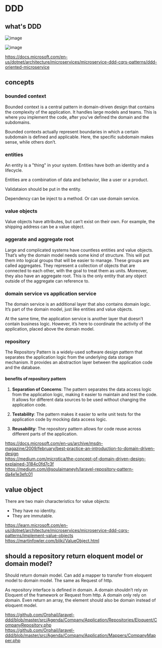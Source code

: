 # DDD

## what's DDD

![image](https://user-images.githubusercontent.com/1209204/180417050-6146b2a1-e5f6-46df-8dc8-abef6f1da166.png)

![image](https://user-images.githubusercontent.com/1209204/180417210-36803ce5-d249-475c-a4cc-5129e42a6e25.png)


https://docs.microsoft.com/en-us/dotnet/architecture/microservices/microservice-ddd-cqrs-patterns/ddd-oriented-microservice

## concepts

### bounded context

Bounded context is a central pattern in domain-driven design that contains the complexity of the application. It handles large models and teams. This is where you implement the code, after you’ve defined the domain and the subdomains.

Bounded contexts actually represent boundaries in which a certain subdomain is defined and applicable. Here, the specific subdomain makes sense, while others don’t.

### entities

An entity is a "thing" in your system. Entities have both an identity and a lifecycle.

Entities are a combination of data and behavior, like a user or a product. 

Validataion should be put in the entity.

Dependency can be inject to a method. Or can use domain service.

### value objects

Value objects have attributes, but can’t exist on their own. For example, the shipping address can be a value object.

### aggerate and aggregate root

Large and complicated systems have countless entities and value objects. That’s why the domain model needs some kind of structure. This will put them into logical groups that will be easier to manage. These groups are called aggregates. They represent a collection of objects that are connected to each other, with the goal to treat them as units. Moreover, they also have an aggregate root. This is the only entity that any object outside of the aggregate can reference to.

### domain service vs application service

The domain service is an additional layer that also contains domain logic. It’s part of the domain model, just like entities and value objects. 

At the same time, the application service is another layer that doesn’t contain business logic. However, it’s here to coordinate the activity of the application, placed above the domain model.

### repository

The Repository Pattern is a widely-used software design pattern that separates the application logic from the underlying data storage mechanism. It provides an abstraction layer between the application code and the database.

#### benefits of repository pattern

1. **Separation of Concerns**: The pattern separates the data access logic from the application logic, making it easier to maintain and test the code. It allows for different data sources to be used without changing the application code.

2. **Testability**: The pattern makes it easier to write unit tests for the application code by mocking data access logic.

3. **Reusability**: The repository pattern allows for code reuse across different parts of the application.

https://docs.microsoft.com/en-us/archive/msdn-magazine/2009/february/best-practice-an-introduction-to-domain-driven-design  
https://medium.com/microtica/the-concept-of-domain-driven-design-explained-3184c0fd7c3f  
https://medium.com/@soulaimaneyh/laravel-repository-pattern-da4e1e3efc01  

## value object

There are two main characteristics for value objects:
- They have no identity.
- They are immutable.

https://learn.microsoft.com/en-us/dotnet/architecture/microservices/microservice-ddd-cqrs-patterns/implement-value-objects  
https://martinfowler.com/bliki/ValueObject.html  

## should a repository return eloquent model or domain model?

Should return domain model. Can add a mapper to transfer from eloquent model to domain model.  The same as Request of http.

As repository interface is defined in domain. A domain shouldn’t rely on Eloquent of the framework or Request from http. A domain only rely on domain. Even return an array, the element should also be domain instead of eloquent model.

https://github.com/Orphail/laravel-ddd/blob/master/src/Agenda/Company/Application/Repositories/Eloquent/CompanyRepository.php  
https://github.com/Orphail/laravel-ddd/blob/master/src/Agenda/Company/Application/Mappers/CompanyMapper.php  

